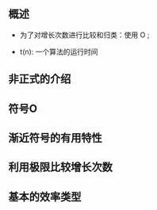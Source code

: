 ## 概述

* 为了对增长次数进行比较和归类：使用 O ;

* t(n): 一个算法的运行时间

## 非正式的介绍

## 符号O

## 渐近符号的有用特性

## 利用极限比较增长次数

## 基本的效率类型